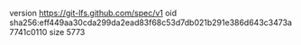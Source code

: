 version https://git-lfs.github.com/spec/v1
oid sha256:eff449aa30cda299da2ead83f68c53d7db021b291e386d643c3473a7741c0110
size 5773
